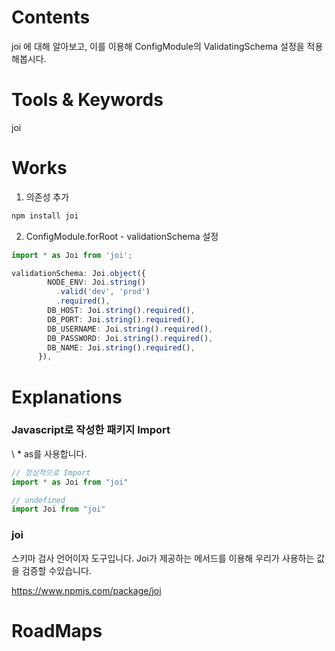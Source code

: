 
# Contents

joi 에 대해 알아보고, 이를 이용해
ConfigModule의 ValidatingSchema 설정을 적용해봅시다.

# Tools &  Keywords

joi

# Works

1. 의존성 추가
```js
npm install joi
```

2. ConfigModule.forRoot - validationSchema 설정

```ts
import * as Joi from 'joi';

validationSchema: Joi.object({
        NODE_ENV: Joi.string()
          .valid('dev', 'prod')
          .required(),
        DB_HOST: Joi.string().required(),
        DB_PORT: Joi.string().required(),
        DB_USERNAME: Joi.string().required(),
        DB_PASSWORD: Joi.string().required(),
        DB_NAME: Joi.string().required(),
      }),
```
# Explanations


### Javascript로 작성한 패키지 Import

 \ * as를 사용합니다.
 
```js
// 정상적으로 Import
import * as Joi from "joi"

// undefined
import Joi from "joi" 
```

### joi

스키마 검사 언어이자 도구입니다.
Joi가 제공하는 메서드를 이용해 우리가 사용하는 값을
검증할 수있습니다.



https://www.npmjs.com/package/joi

# RoadMaps